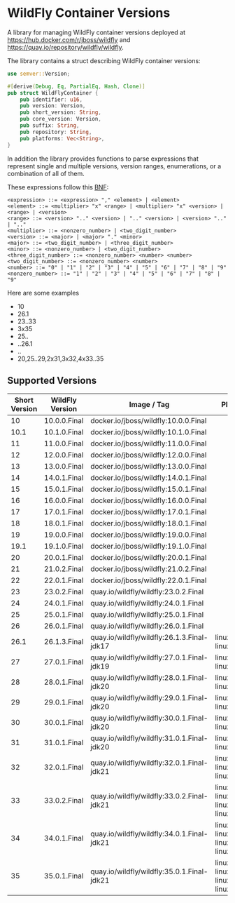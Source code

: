 # WildFly Container Versions

A library for managing WildFly container versions deployed at https://hub.docker.com/r/jboss/wildfly and
https://quay.io/repository/wildfly/wildfly.

The library contains a struct describing WildFly container versions:

```rust
use semver::Version;

#[derive(Debug, Eq, PartialEq, Hash, Clone)]
pub struct WildFlyContainer {
    pub identifier: u16,
    pub version: Version,
    pub short_version: String,
    pub core_version: Version,
    pub suffix: String,
    pub repository: String,
    pub platforms: Vec<String>,
}
```

In addition the library provides functions to parse expressions that represent single and multiple versions,
version ranges, enumerations, or a combination of all of them.

These expressions follow
this [BNF](https://bnfplayground.pauliankline.com/?bnf=%3Cexpression%3E%20%3A%3A%3D%20%3Cexpression%3E%20%22%2C%22%20%3Celement%3E%20%7C%20%3Celement%3E%0A%3Celement%3E%20%3A%3A%3D%20%3Cmultiplier%3E%20%22x%22%20%3Crange%3E%20%7C%20%3Cmultiplier%3E%20%22x%22%20%3Cversion%3E%20%7C%20%3Crange%3E%20%7C%20%3Cversion%3E%0A%3Crange%3E%20%3A%3A%3D%20%3Cversion%3E%20%22..%22%20%3Cversion%3E%20%7C%20%22..%22%20%3Cversion%3E%20%7C%20%3Cversion%3E%20%22..%22%20%7C%20%22..%22%0A%3Cmultiplier%3E%20%3A%3A%3D%20%3Cnonzero_number%3E%20%7C%20%3Ctwo_digit_number%3E%0A%3Cversion%3E%20%3A%3A%3D%20%3Cmajor%3E%20%7C%20%3Cmajor%3E%20%22.%22%20%3Cminor%3E%0A%3Cmajor%3E%20%3A%3A%3D%20%3Ctwo_digit_number%3E%20%7C%20%3Cthree_digit_number%3E%0A%3Cminor%3E%20%3A%3A%3D%20%3Cnonzero_number%3E%20%7C%20%3Ctwo_digit_number%3E%0A%3Cthree_digit_number%3E%20%3A%3A%3D%20%3Cnonzero_number%3E%20%3Cnumber%3E%20%3Cnumber%3E%0A%3Ctwo_digit_number%3E%20%3A%3A%3D%20%3Cnonzero_number%3E%20%3Cnumber%3E%0A%3Cnumber%3E%20%3A%3A%3D%20%220%22%20%7C%20%221%22%20%7C%20%222%22%20%7C%20%223%22%20%7C%20%224%22%20%7C%20%225%22%20%7C%20%226%22%20%7C%20%227%22%20%7C%20%228%22%20%7C%20%229%22%0A%3Cnonzero_number%3E%20%3A%3A%3D%20%221%22%20%7C%20%222%22%20%7C%20%223%22%20%7C%20%224%22%20%7C%20%225%22%20%7C%20%226%22%20%7C%20%227%22%20%7C%20%228%22%20%7C%20%229%22%0A&name=WildFly%20Container%20Versions):

```
<expression> ::= <expression> "," <element> | <element>
<element> ::= <multiplier> "x" <range> | <multiplier> "x" <version> | <range> | <version>
<range> ::= <version> ".." <version> | ".." <version> | <version> ".." | ".."
<multiplier> ::= <nonzero_number> | <two_digit_number>
<version> ::= <major> | <major> "." <minor>
<major> ::= <two_digit_number> | <three_digit_number>
<minor> ::= <nonzero_number> | <two_digit_number>
<three_digit_number> ::= <nonzero_number> <number> <number>
<two_digit_number> ::= <nonzero_number> <number>
<number> ::= "0" | "1" | "2" | "3" | "4" | "5" | "6" | "7" | "8" | "9"
<nonzero_number> ::= "1" | "2" | "3" | "4" | "5" | "6" | "7" | "8" | "9"
```

Here are some examples

- 10
- 26.1
- 23..33
- 3x35
- 25..
- ..26.1
- ..
- 20,25..29,2x31,3x32,4x33..35

## Supported Versions

| Short Version | WildFly Version | Image / Tag                                | Platforms                                            |
|---------------|-----------------|--------------------------------------------|------------------------------------------------------|
| 10            | 10.0.0.Final    | docker.io/jboss/wildfly:10.0.0.Final       |                                                      |
| 10.1          | 10.1.0.Final    | docker.io/jboss/wildfly:10.1.0.Final       |                                                      |
| 11            | 11.0.0.Final    | docker.io/jboss/wildfly:11.0.0.Final       |                                                      |
| 12            | 12.0.0.Final    | docker.io/jboss/wildfly:12.0.0.Final       |                                                      |
| 13            | 13.0.0.Final    | docker.io/jboss/wildfly:13.0.0.Final       |                                                      |
| 14            | 14.0.1.Final    | docker.io/jboss/wildfly:14.0.1.Final       |                                                      |
| 15            | 15.0.1.Final    | docker.io/jboss/wildfly:15.0.1.Final       |                                                      |
| 16            | 16.0.0.Final    | docker.io/jboss/wildfly:16.0.0.Final       |                                                      |
| 17            | 17.0.1.Final    | docker.io/jboss/wildfly:17.0.1.Final       |                                                      |
| 18            | 18.0.1.Final    | docker.io/jboss/wildfly:18.0.1.Final       |                                                      |
| 19            | 19.0.0.Final    | docker.io/jboss/wildfly:19.0.0.Final       |                                                      |
| 19.1          | 19.1.0.Final    | docker.io/jboss/wildfly:19.1.0.Final       |                                                      |
| 20            | 20.0.1.Final    | docker.io/jboss/wildfly:20.0.1.Final       |                                                      |
| 21            | 21.0.2.Final    | docker.io/jboss/wildfly:21.0.2.Final       |                                                      |
| 22            | 22.0.1.Final    | docker.io/jboss/wildfly:22.0.1.Final       |                                                      |
| 23            | 23.0.2.Final    | quay.io/wildfly/wildfly:23.0.2.Final       |                                                      |
| 24            | 24.0.1.Final    | quay.io/wildfly/wildfly:24.0.1.Final       |                                                      |
| 25            | 25.0.1.Final    | quay.io/wildfly/wildfly:25.0.1.Final       |                                                      |
| 26            | 26.0.1.Final    | quay.io/wildfly/wildfly:26.0.1.Final       |                                                      |
| 26.1          | 26.1.3.Final    | quay.io/wildfly/wildfly:26.1.3.Final-jdk17 | linux/amd64, linux/arm64                             |
| 27            | 27.0.1.Final    | quay.io/wildfly/wildfly:27.0.1.Final-jdk19 | linux/amd64, linux/arm64                             |
| 28            | 28.0.1.Final    | quay.io/wildfly/wildfly:28.0.1.Final-jdk20 | linux/amd64, linux/arm64                             |
| 29            | 29.0.1.Final    | quay.io/wildfly/wildfly:29.0.1.Final-jdk20 | linux/amd64, linux/arm64                             |
| 30            | 30.0.1.Final    | quay.io/wildfly/wildfly:30.0.1.Final-jdk20 | linux/amd64, linux/arm64                             |
| 31            | 31.0.1.Final    | quay.io/wildfly/wildfly:31.0.1.Final-jdk20 | linux/amd64, linux/arm64                             |
| 32            | 32.0.1.Final    | quay.io/wildfly/wildfly:32.0.1.Final-jdk21 | linux/amd64, linux/arm64, linux/s390x                |
| 33            | 33.0.2.Final    | quay.io/wildfly/wildfly:33.0.2.Final-jdk21 | linux/amd64, linux/arm64, linux/s390x, linux/ppc64le |
| 34            | 34.0.1.Final    | quay.io/wildfly/wildfly:34.0.1.Final-jdk21 | linux/amd64, linux/arm64, linux/s390x, linux/ppc64le |
| 35            | 35.0.1.Final    | quay.io/wildfly/wildfly:35.0.1.Final-jdk21 | linux/amd64, linux/arm64, linux/s390x, linux/ppc64le |
